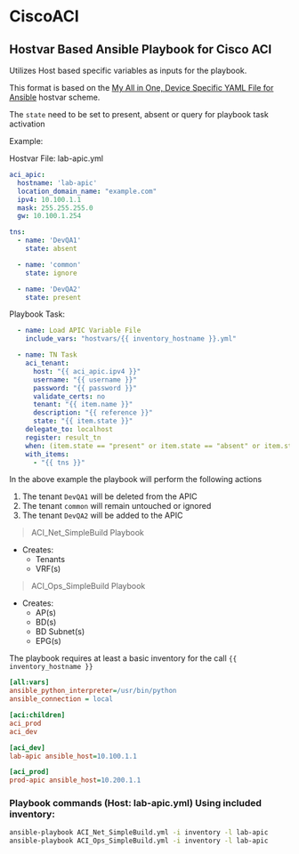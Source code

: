 # CiscoACI

## Hostvar Based Ansible Playbook for Cisco ACI

Utilizes Host based specific variables as inputs for the playbook.

This format is based on the [My All in One, Device Specific YAML File for Ansible](https://github.com/jrosa770/ansible_device_var) hostvar scheme.

The `state` need to be set to present, absent or query for playbook task activation

Example:

Hostvar File: lab-apic.yml

```yml
aci_apic:
  hostname: 'lab-apic'
  location_domain_name: "example.com"
  ipv4: 10.100.1.1
  mask: 255.255.255.0
  gw: 10.100.1.254

tns:
  - name: 'DevQA1'
    state: absent

  - name: 'common'
    state: ignore

  - name: 'DevQA2'
    state: present
```

Playbook Task:

```yml
  - name: Load APIC Variable File
    include_vars: "hostvars/{{ inventory_hostname }}.yml"

  - name: TN Task
    aci_tenant:
      host: "{{ aci_apic.ipv4 }}"
      username: "{{ username }}"
      password: "{{ password }}"
      validate_certs: no
      tenant: "{{ item.name }}"
      description: "{{ reference }}"
      state: "{{ item.state }}"
    delegate_to: localhost
    register: result_tn
    when: (item.state == "present" or item.state == "absent" or item.state == "query")
    with_items:
      - "{{ tns }}"
```

In the above example the playbook will perform the following actions

1. The tenant `DevQA1` will be deleted from the APIC
2. The tenant `common` will remain untouched or ignored
3. The tenant `DevQA2` will be added to the APIC

> ACI_Net_SimpleBuild Playbook

- Creates:
  - Tenants
  - VRF(s)

> ACI_Ops_SimpleBuild Playbook

- Creates:
  - AP(s)
  - BD(s)
  - BD Subnet(s)
  - EPG(s)

The playbook requires at least a basic inventory for the call `{{ inventory_hostname }}`

```ini
[all:vars]
ansible_python_interpreter=/usr/bin/python
ansible_connection = local

[aci:children]
aci_prod
aci_dev

[aci_dev]
lab-apic ansible_host=10.100.1.1

[aci_prod]
prod-apic ansible_host=10.200.1.1
```

### Playbook commands (Host: lab-apic.yml) Using included inventory:

```sh
ansible-playbook ACI_Net_SimpleBuild.yml -i inventory -l lab-apic
ansible-playbook ACI_Ops_SimpleBuild.yml -i inventory -l lab-apic
```

